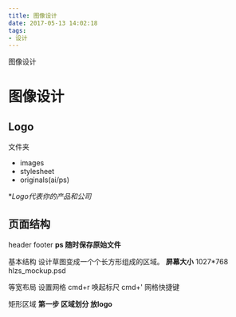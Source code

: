 ```yaml
---
title: 图像设计
date: 2017-05-13 14:02:18
tags: 
- 设计
---
```


图像设计
<!--more-->


# 图像设计
## Logo
文件夹
- images
- stylesheet
- originals(ai/ps)

**Logo代表你的产品和公司*

## 页面结构
header
footer
**ps 随时保存原始文件**

基本结构
设计草图变成一个个长方形组成的区域。
**屏幕大小**
1027*768
hlzs_mockup.psd

等宽布局
设置网格
cmd+r 唤起标尺
cmd+' 网格快捷键

矩形区域
**第一步 区域划分 放logo**

